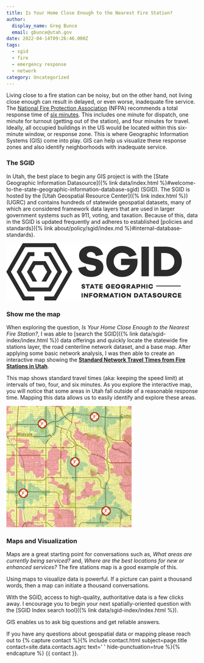 ```yaml
---
title: Is Your Home Close Enough to the Nearest Fire Station?
author:
  display_name: Greg Bunce
  email: gbunce@utah.gov
date: 2022-04-14T09:26:46.000Z
tags:
  - sgid
  - fire
  - emergency response
  - network
category: Uncategorized
---
```


Living close to a fire station can be noisy, but on the other hand, not living close enough can result in delayed, or even worse, inadequate fire service. The [National Fire Protection Association](https://www.nfpa.org/) (NFPA) recommends a total response time of [six minutes](https://www.purvis.com/current-state-of-turnout-times/). This includes one minute for dispatch, one minute for turnout (getting out of the station), and four minutes for travel. Ideally, all occupied buildings in the US would be located within this six-minute window, or response zone. This is where Geographic Information Systems (GIS) come into play. GIS can help us visualize these response zones and also identify neighborhoods with inadequate service.

### The SGID

In Utah, the best place to begin any GIS project is with the [State Geographic Information Datasource]({% link data/index.html %}#welcome-to-the-state-geographic-information-database-sgid) (SGID). The SGID is hosted by the [Utah Geospatial Resource Center]({% link index.html %}) (UGRC) and contains hundreds of statewide geospatial datasets, many of which are considered framework data layers that are used in larger government systems such as 911, voting, and taxation. Because of this, data in the SGID is updated frequently and adheres to established [policies and standards]({% link about/policy/sgid/index.md %}#internal-database-standards).

![SGID Logo](../../images/pillar-blog/2022-04-14-nearest-fire-stations-map/ugrc-logo-SGID-dark.png)

### Show me the map

When exploring the question, _Is Your Home Close Enough to the Nearest Fire Station?_, I was able to [search the SGID]({% link data/sgid-index/index.html %}) data offerings and quickly locate the statewide fire stations layer, the road centerline network dataset, and a base map. After applying some basic network analysis, I was then able to create an interactive map showing the **[Standard Network Travel Times from Fire Stations in Utah](https://arcg.is/0T01i4)**.

This map shows standard travel times (aka: keeping the speed limit) at intervals of two, four, and six minutes. As you explore the interactive map, you will notice that some areas in Utah fall outside of a reasonable response time. Mapping this data allows us to easily identify and explore these areas.

![Fire Station Travel Times](../../images/pillar-blog/2022-04-14-nearest-fire-stations-map/fire_station_travel_times.png)

### Maps and Visualization

Maps are a great starting point for conversations such as, _What areas are currently being serviced?_ and, _Where are the best locations for new or enhanced services?_ The fire stations map is a good example of this.

Using maps to visualize data is powerful. If a picture can paint a thousand words, then a map can initiate a thousand conversations.

With the SGID, access to high-quality, authoritative data is a few clicks away. I encourage you to begin your next spatially-oriented question with the [SGID Index search tool]({% link data/sgid-index/index.html %}).

GIS enables us to ask big questions and get reliable answers.

If you have any questions about geospatial data or mapping please reach out to {% capture contact %}{% include contact.html subject=page.title contact=site.data.contacts.agrc text=' ' hide-punctuation=true %}{% endcapture %}
{{ contact }}.
